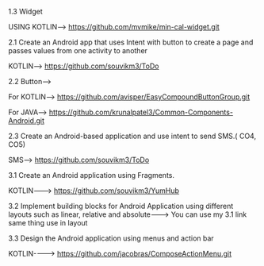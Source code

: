 1.3 Widget

USING KOTLIN--> https://github.com/mvmike/min-cal-widget.git

2.1 Create an Android app that uses Intent with button to create a page and passes values from one activity to another

KOTLIN--> https://github.com/souvikm3/ToDo

2.2 Button-->

For KOTLIN--> https://github.com/avisper/EasyCompoundButtonGroup.git

For JAVA--> https://github.com/krunalpatel3/Common-Components-Android.git

2.3 Create an Android-based application and use intent to send SMS.( CO4, CO5)

SMS--> https://github.com/souvikm3/ToDo

3.1  Create an Android application using Fragments.

KOTLIN---> https://github.com/souvikm3/YumHub

3.2 Implement building blocks for Android Application using different layouts such as linear, relative and absolute---> You can use my 3.1 link same thing use in layout

3.3 Design the Android application using menus and action bar

KOTLIN----> https://github.com/jacobras/ComposeActionMenu.git
